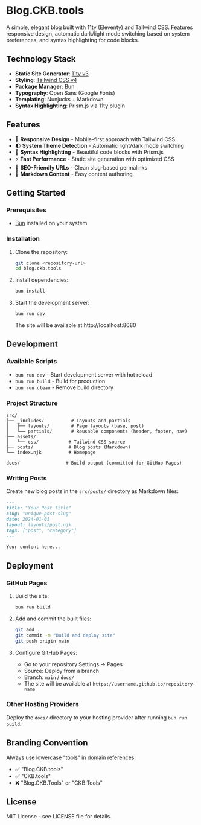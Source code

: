 # Blog.CKB.tools

A simple, elegant blog built with 11ty (Eleventy) and Tailwind CSS. Features responsive design, automatic dark/light mode switching based on system preferences, and syntax highlighting for code blocks.

## Technology Stack

- **Static Site Generator**: [11ty v3](https://www.11ty.dev/)
- **Styling**: [Tailwind CSS v4](https://tailwindcss.com/)
- **Package Manager**: [Bun](https://bun.sh/)
- **Typography**: Open Sans (Google Fonts)
- **Templating**: Nunjucks + Markdown
- **Syntax Highlighting**: Prism.js via 11ty plugin

## Features

- 📱 **Responsive Design** - Mobile-first approach with Tailwind CSS
- 🌓 **System Theme Detection** - Automatic light/dark mode switching
- 🎨 **Syntax Highlighting** - Beautiful code blocks with Prism.js
- ⚡ **Fast Performance** - Static site generation with optimized CSS
- 🔗 **SEO-Friendly URLs** - Clean slug-based permalinks
- 📝 **Markdown Content** - Easy content authoring

## Getting Started

### Prerequisites

- [Bun](https://bun.sh/) installed on your system

### Installation

1. Clone the repository:
   ```bash
   git clone <repository-url>
   cd blog.ckb.tools
   ```

2. Install dependencies:
   ```bash
   bun install
   ```

3. Start the development server:
   ```bash
   bun run dev
   ```

   The site will be available at http://localhost:8080

## Development

### Available Scripts

- `bun run dev` - Start development server with hot reload
- `bun run build` - Build for production
- `bun run clean` - Remove build directory

### Project Structure

```
src/
├── _includes/          # Layouts and partials
│   ├── layouts/        # Page layouts (base, post)
│   └── partials/       # Reusable components (header, footer, nav)
├── assets/
│   └── css/           # Tailwind CSS source
├── posts/             # Blog posts (Markdown)
└── index.njk          # Homepage

docs/                 # Build output (committed for GitHub Pages)
```

### Writing Posts

Create new blog posts in the `src/posts/` directory as Markdown files:

```markdown
---
title: "Your Post Title"
slug: "unique-post-slug"
date: 2024-01-01
layout: layouts/post.njk
tags: ["post", "category"]
---

Your content here...
```

## Deployment

### GitHub Pages

1. Build the site:
   ```bash
   bun run build
   ```

2. Add and commit the built files:
   ```bash
   git add .
   git commit -m "Build and deploy site"
   git push origin main
   ```

3. Configure GitHub Pages:
   - Go to your repository Settings → Pages
   - Source: Deploy from a branch
   - Branch: `main` / `docs/` 
   - The site will be available at `https://username.github.io/repository-name`

### Other Hosting Providers

Deploy the `docs/` directory to your hosting provider after running `bun run build`.

## Branding Convention

Always use lowercase "tools" in domain references:
- ✅ "Blog.CKB.tools" 
- ✅ "CKB.tools"
- ❌ "Blog.CKB.Tools" or "CKB.Tools"

## License

MIT License - see LICENSE file for details.